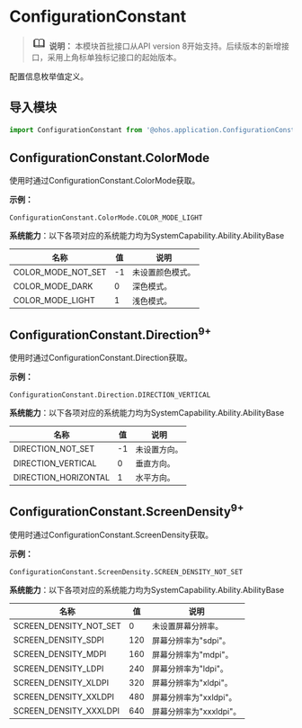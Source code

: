# ConfigurationConstant

> ![icon-note.gif](public_sys-resources/icon-note.gif) **说明：**
> 本模块首批接口从API version 8开始支持。后续版本的新增接口，采用上角标单独标记接口的起始版本。


配置信息枚举值定义。


## 导入模块

  
```js
import ConfigurationConstant from '@ohos.application.ConfigurationConstant';
```


## ConfigurationConstant.ColorMode

使用时通过ConfigurationConstant.ColorMode获取。

**示例：**

```
ConfigurationConstant.ColorMode.COLOR_MODE_LIGHT
```

**系统能力**：以下各项对应的系统能力均为SystemCapability.Ability.AbilityBase

| 名称 | 值 | 说明 | 
| -------- | -------- | -------- |
| COLOR_MODE_NOT_SET | -1 | 未设置颜色模式。 | 
| COLOR_MODE_DARK | 0 | 深色模式。 | 
| COLOR_MODE_LIGHT | 1 | 浅色模式。 | 


## ConfigurationConstant.Direction<sup>9+</sup>

使用时通过ConfigurationConstant.Direction获取。

**示例：**

```
ConfigurationConstant.Direction.DIRECTION_VERTICAL
```

**系统能力**：以下各项对应的系统能力均为SystemCapability.Ability.AbilityBase

| 名称 | 值 | 说明 | 
| -------- | -------- | -------- |
| DIRECTION_NOT_SET | -1 | 未设置方向。 | 
| DIRECTION_VERTICAL | 0 | 垂直方向。 | 
| DIRECTION_HORIZONTAL | 1 | 水平方向。 | 


## ConfigurationConstant.ScreenDensity<sup>9+</sup>

使用时通过ConfigurationConstant.ScreenDensity获取。

**示例：**

```
ConfigurationConstant.ScreenDensity.SCREEN_DENSITY_NOT_SET
```

**系统能力**：以下各项对应的系统能力均为SystemCapability.Ability.AbilityBase

| 名称 | 值 | 说明 | 
| -------- | -------- | -------- |
| SCREEN_DENSITY_NOT_SET | 0 | 未设置屏幕分辨率。 | 
| SCREEN_DENSITY_SDPI | 120 | 屏幕分辨率为"sdpi"。 | 
| SCREEN_DENSITY_MDPI | 160 | 屏幕分辨率为"mdpi"。 | 
| SCREEN_DENSITY_LDPI | 240 | 屏幕分辨率为"ldpi"。 | 
| SCREEN_DENSITY_XLDPI | 320 | 屏幕分辨率为"xldpi"。 | 
| SCREEN_DENSITY_XXLDPI | 480 | 屏幕分辨率为"xxldpi"。 | 
| SCREEN_DENSITY_XXXLDPI | 640 | 屏幕分辨率为"xxxldpi"。 | 
